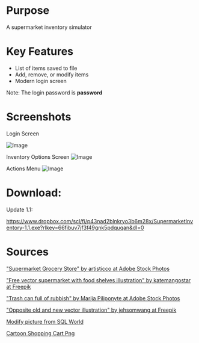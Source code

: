 # Purpose
A supermarket inventory simulator
 # Key Features
 * List of items saved to file
 * Add, remove, or modify items
 * Modern login screen

Note: The login password is **password**

# Screenshots
Login Screen

![Image](https://github.com/user-attachments/assets/e581315f-0253-4700-be76-b831d0ebb10d)


Inventory Options Screen
![Image](https://github.com/user-attachments/assets/a7534134-b4c4-4476-b11e-a87c14280e07)


Actions Menu
![Image](https://github.com/user-attachments/assets/2b76f88e-8a21-4863-9cdf-272dd2a10eee)


# Download:
Update 1.1:

https://www.dropbox.com/scl/fi/p43nad2blnkryo3b6m28x/SupermarketInventory-1.1.exe?rlkey=66fibuv7jf3f49gnk5pdquqan&dl=0

# Sources

["Supermarket Grocery Store" by artisticco at Adobe Stock Photos](https://stock.adobe.com/search?k=cartoon+supermarket&asset_id=127541046)

["Free vector supermarket with food shelves illustration" by katemangostar at Freepik](https://www.freepik.com/free-vector/supermarket-with-food-shelves-illustration_3297820.htm#query=supermarket%20cartoon&position=0&from_view=keyword)

["Trash can full of rubbish" by Marija Piliponyte at Adobe Stock Photos](https://stock.adobe.com/search?k=trash+can+cartoon&asset_id=100830164)

["Opposite old and new vector illustration" by jehsomwang at Freepik](https://www.freepik.com/premium-vector/opposite-old-new-vector-illustration_3519446.htm)

[Modify picture from SQL World](https://www.complexsql.com/alter-table-add-column-alter-table-modify-alter-table-rename/)

[Cartoon Shopping Cart Png](https://www.pngkit.com/view/u2q8u2e6t4i1y3a9_cartoon-shopping-cart-png/)
